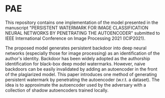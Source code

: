 # PAE
This repository contains one implementation of the model presented in the manuscript "PERSISTENT WATERMARK FOR IMAGE CLASSIFICATION NEURAL NETWORKS BY PENETRATING THE AUTOENCODER" submitted to IEEE International Conference on Image Processing 2021 (ICIP2021).

The proposed model generates persistent backdoor into deep neural networks (especially those for image processing) as an identification of the author's identity.
Backdoor has been widely adopted as the authorship identification for black-box deep model watermarks. 
However, naive backdoors can be easily invalidated by adding an autoencoder in the front of the plagiarized model. 
This paper introduces one method of generating persistent watermark by penetrating the autoencoder (w.r.t. a dataset). 
The idea is to approximate the autoencoder used by the adversary with a collection of shadow autoencoders trained locally.

